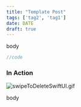 ```yaml
---
title: "Template Post"
tags: ['tag2', 'tag1']
date: DATE
draft: true
---
```

body

```swift
//code
```

### In Action

![swipeToDeleteSwiftUI.gif](/swipeToDeleteSwiftUI.gif)

body
